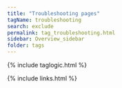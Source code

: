 ```yaml
---
title: "Troubleshooting pages"
tagName: troubleshooting
search: exclude
permalink: tag_troubleshooting.html
sidebar: Overview_sidebar
folder: tags
---
```

{% include taglogic.html %}

{% include links.html %}
